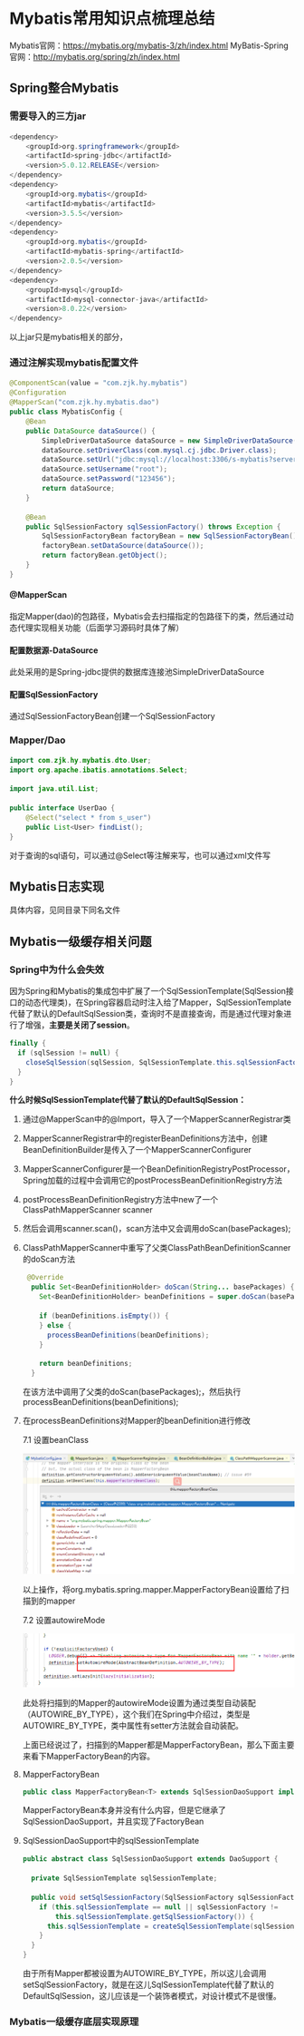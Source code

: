 # Mybatis常用知识点梳理总结

Mybatis官网：https://mybatis.org/mybatis-3/zh/index.html
MyBatis-Spring官网：http://mybatis.org/spring/zh/index.html

## Spring整合Mybatis

### 需要导入的三方jar 

```java
<dependency>
    <groupId>org.springframework</groupId>
    <artifactId>spring-jdbc</artifactId>
    <version>5.0.12.RELEASE</version>
</dependency>
<dependency>
    <groupId>org.mybatis</groupId>
    <artifactId>mybatis</artifactId>
    <version>3.5.5</version>
</dependency>
<dependency>
    <groupId>org.mybatis</groupId>
    <artifactId>mybatis-spring</artifactId>
    <version>2.0.5</version>
</dependency>
<dependency>
    <groupId>mysql</groupId>
    <artifactId>mysql-connector-java</artifactId>
    <version>8.0.22</version>
</dependency>
```

以上jar只是mybatis相关的部分，

### 通过注解实现mybatis配置文件

```java
@ComponentScan(value = "com.zjk.hy.mybatis")
@Configuration
@MapperScan("com.zjk.hy.mybatis.dao")
public class MybatisConfig {
    @Bean
    public DataSource dataSource() {
        SimpleDriverDataSource dataSource = new SimpleDriverDataSource();
        dataSource.setDriverClass(com.mysql.cj.jdbc.Driver.class);
        dataSource.setUrl("jdbc:mysql://localhost:3306/s-mybatis?serverTimezone=UTC&characterEncoding=utf8&useUnicode=true&useSSL=false");
        dataSource.setUsername("root");
        dataSource.setPassword("123456");
        return dataSource;
    }

    @Bean
    public SqlSessionFactory sqlSessionFactory() throws Exception {
        SqlSessionFactoryBean factoryBean = new SqlSessionFactoryBean();
        factoryBean.setDataSource(dataSource());
        return factoryBean.getObject();
    }
}
```

#### @MapperScan

指定Mapper(dao)的包路径，Mybatis会去扫描指定的包路径下的类，然后通过动态代理实现相关功能（后面学习源码时具体了解）

#### 配置数据源-DataSource

此处采用的是Spring-jdbc提供的数据库连接池SimpleDriverDataSource

#### 配置SqlSessionFactory

通过SqlSessionFactoryBean创建一个SqlSessionFactory

### Mapper/Dao

```java
import com.zjk.hy.mybatis.dto.User;
import org.apache.ibatis.annotations.Select;

import java.util.List;

public interface UserDao {
    @Select("select * from s_user")
    public List<User> findList();
}
```

对于查询的sql语句，可以通过@Select等注解来写，也可以通过xml文件写

## Mybatis日志实现

具体内容，见同目录下同名文件

## Mybatis一级缓存相关问题

### Spring中为什么会失效

因为Spring和Mybatis的集成包中扩展了一个SqlSessionTemplate(SqlSession接口的动态代理类)，在Spring容器启动时注入给了Mapper，SqlSessionTemplate代替了默认的DefaultSqlSession类，查询时不是直接查询，而是通过代理对象进行了增强，**主要是关闭了session**。

```java
finally {
  if (sqlSession != null) {
    closeSqlSession(sqlSession, SqlSessionTemplate.this.sqlSessionFactory);
  }
}
```

**什么时候SqlSessionTemplate代替了默认的DefaultSqlSession：**

1. 通过@MapperScan中的@Import，导入了一个MapperScannerRegistrar类

2. MapperScannerRegistrar中的registerBeanDefinitions方法中，创建BeanDefinitionBuilder是传入了一个MapperScannerConfigurer

3. MapperScannerConfigurer是一个BeanDefinitionRegistryPostProcessor，Spring加载的过程中会调用它的postProcessBeanDefinitionRegistry方法

4. postProcessBeanDefinitionRegistry方法中new了一个ClassPathMapperScanner scanner

5. 然后会调用scanner.scan()，scan方法中又会调用doScan(basePackages);

6. ClassPathMapperScanner中重写了父类ClassPathBeanDefinitionScanner的doScan方法

   ```java
    @Override
     public Set<BeanDefinitionHolder> doScan(String... basePackages) {
       Set<BeanDefinitionHolder> beanDefinitions = super.doScan(basePackages);
   
       if (beanDefinitions.isEmpty()) {
       } else {
         processBeanDefinitions(beanDefinitions);
       }
   
       return beanDefinitions;
     }
   ```

   在该方法中调用了父类的doScan(basePackages);，然后执行processBeanDefinitions(beanDefinitions);

7. 在processBeanDefinitions对Mapper的beanDefinition进行修改

   7.1 设置beanClass

   ![](./res/scanner_mapper_setbeanclass.png)

   以上操作，将org.mybatis.spring.mapper.MapperFactoryBean设置给了扫描到的mapper

   7.2 设置autowireMode

   ![](./res/scanner_mapper_setautowiremode.png)

   此处将扫描到的Mapper的autowireMode设置为通过类型自动装配（AUTOWIRE_BY_TYPE），这个我们在Spring中介绍过，类型是AUTOWIRE_BY_TYPE，类中属性有setter方法就会自动装配。

   上面已经说过了，扫描到的Mapper都是MapperFactoryBean，那么下面主要来看下MapperFactoryBean的内容。

8. MapperFactoryBean

   ```java
   public class MapperFactoryBean<T> extends SqlSessionDaoSupport implements FactoryBean<T> 
   ```

   MapperFactoryBean本身并没有什么内容，但是它继承了SqlSessionDaoSupport，并且实现了FactoryBean

9. SqlSessionDaoSupport中的sqlSessionTemplate

   ```java
   public abstract class SqlSessionDaoSupport extends DaoSupport {
   
     private SqlSessionTemplate sqlSessionTemplate;
   
     public void setSqlSessionFactory(SqlSessionFactory sqlSessionFactory) {
       if (this.sqlSessionTemplate == null || sqlSessionFactory != 
           this.sqlSessionTemplate.getSqlSessionFactory()) {
         this.sqlSessionTemplate = createSqlSessionTemplate(sqlSessionFactory);
       }
     }
   }
   ```

   由于所有Mapper都被设置为AUTOWIRE_BY_TYPE，所以这儿会调用setSqlSessionFactory，就是在这儿SqlSessionTemplate代替了默认的DefaultSqlSession，这儿应该是一个装饰者模式，对设计模式不是很懂。

### Mybatis一级缓存底层实现原理









